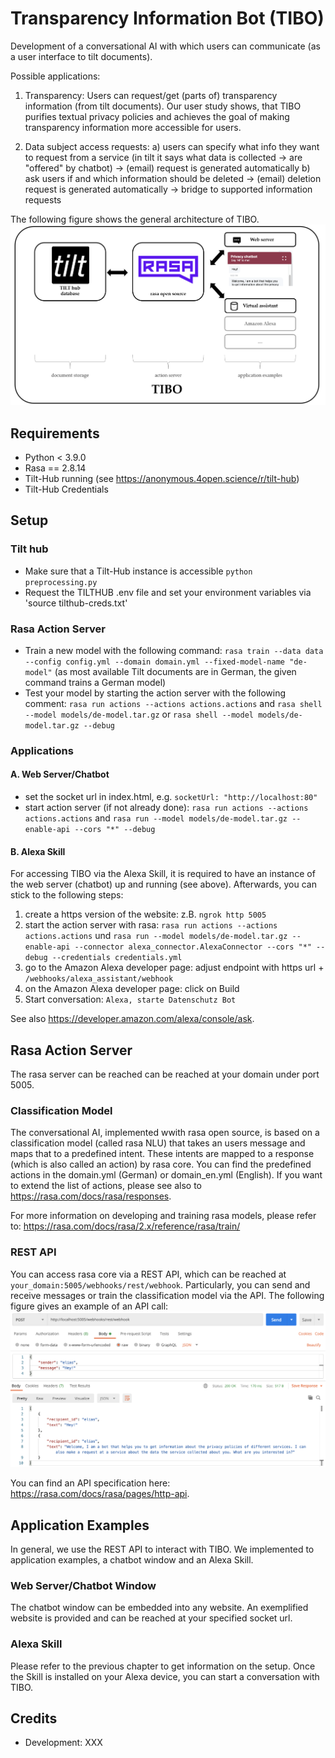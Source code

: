 # Transparency Information Bot (TIBO)

Development of a conversational AI with which users can communicate (as a user interface to tilt documents).

Possible applications:
1. Transparency:
Users can request/get (parts of) transparency information (from tilt documents).
Our user study shows, that TIBO purifies textual privacy policies and achieves the goal of making transparency information more accessible for users.

2. Data subject access requests:
  a) users can specify what info they want to request from a service (in tilt it says what data is collected -> are "offered" by chatbot) -> (email) request is generated automatically
  b) ask users if and which information should be deleted -> (email) deletion request is generated automatically
  -> bridge to supported information requests

The following figure shows the general architecture of TIBO.
![](./docs/tibo.png)


## Requirements

* Python < 3.9.0
* Rasa == 2.8.14
* Tilt-Hub running (see https://anonymous.4open.science/r/tilt-hub)
* Tilt-Hub Credentials 

## Setup

### Tilt hub
- Make sure that a Tilt-Hub instance is accessible `python preprocessing.py`
- Request the TILTHUB .env file and set your environment variables via 'source tilthub-creds.txt'

### Rasa Action Server
- Train a new model with the following command: `rasa train --data data --config config.yml --domain domain.yml --fixed-model-name "de-model"` (as most available Tilt documents are in German, the given command trains a German model)
- Test your model by starting the action server with the following comment: `rasa run actions --actions actions.actions` and `rasa shell --model models/de-model.tar.gz` or `rasa shell --model models/de-model.tar.gz --debug`

### Applications

#### A. Web Server/Chatbot
- set the socket url in index.html, e.g. `socketUrl: "http://localhost:80"`
- start action server (if not already done): `rasa run actions --actions actions.actions` and `rasa run --model models/de-model.tar.gz --enable-api --cors "*" --debug`

#### B. Alexa Skill
For accessing TIBO via the Alexa Skill, it is required to have an instance of the web server (chatbot) up and running (see above).
Afterwards, you can stick to the following steps:

1.	create a https version of the website: z.B. `ngrok http 5005` 
2.	start the action server with rasa: `rasa run actions --actions actions.actions` und `rasa run --model models/de-model.tar.gz --enable-api --connector alexa_connector.AlexaConnector --cors "*" --debug --credentials credentials.yml`
4.	go to the Amazon Alexa developer page: adjust endpoint with https url + `/webhooks/alexa_assistant/webhook`
5.	on the Amazon Alexa developer page: click on Build 
6.	Start conversation: `Alexa, starte Datenschutz Bot`

See also https://developer.amazon.com/alexa/console/ask.


## Rasa Action Server

The rasa server can be reached can be reached at your domain under port 5005.

### Classification Model

The conversational AI, implemented wwith rasa open source, is based on a classification model (called rasa NLU) that takes an users message and maps that to a predefined intent. 
These intents are mapped to a response (which is also called an action) by rasa core.
You can find the predefined actions in the domain.yml (German) or domain_en.yml (English).
If you want to extend the list of actions, please see also to https://rasa.com/docs/rasa/responses.

For more information on developing and training rasa models, please refer to: https://rasa.com/docs/rasa/2.x/reference/rasa/train/

### REST API
You can access rasa core via a REST API, which can be reached at `your_domain:5005/webhooks/rest/webhook`.
Particularly, you can send and receive messages or train the classification model via the API. 
The following figure gives an example of an API call: 
![](./docs/rest.png)

You can find an API specification here: https://rasa.com/docs/rasa/pages/http-api. 

## Application Examples
In general, we use the REST API to interact with TIBO.
We implemented to application examples, a chatbot window and an Alexa Skill.

### Web Server/Chatbot Window
The chatbot window can be embedded into any website. 
An exemplified website is provided and can be reached at your specified socket url.

### Alexa Skill
Please refer to the previous chapter to get information on the setup.
Once the Skill is installed on your Alexa device, you can start a conversation with TIBO.

## Credits
- Development: XXX
